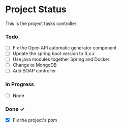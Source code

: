 # Project Status

This is the project tasks controller

### Todo

- [ ] Fix the Open API automatic generator component
- [ ] Update the spring boot version to 3.x.x
- [ ] Use java modules together Spring and Docker
- [ ] Change to MongoDB
- [ ] Add SOAP controller

### In Progress

- [ ] None

### Done ✓

- [x] Fix the project's pom